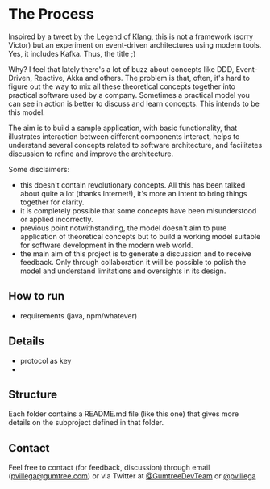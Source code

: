 The Process
===========

Inspired by a [tweet](https://twitter.com/viktorklang/status/481109888656244736) by the [Legend of Klang](https://github.com/viktorklang), this is not a framework (sorry Victor) but an experiment on event-driven architectures using modern tools. Yes, it includes Kafka. Thus, the title ;)

Why? I feel that lately there's a lot of buzz about concepts like DDD, Event-Driven, Reactive, Akka and others. The problem is that, often, it's hard to figure out the way to mix all these theoretical concepts together into practical software used by a company. Sometimes a practical model you can see in action is better to discuss and learn concepts. This intends to be this model.

The aim is to build a sample application, with basic functionality, that illustrates interaction between different components interact, helps to understand several concepts related to software architecture, and facilitates discussion to refine and improve the architecture.

Some disclaimers:

* this doesn't contain revolutionary concepts. All this has been talked about quite a lot (thanks Internet!), it's more an intent to bring things together for clarity.
* it is completely possible that some concepts have been misunderstood or applied incorrectly. 
* previous point notwithstanding, the model doesn't aim to pure application of theoretical concepts but to build a working model suitable for software development in the modern web world.
* the main aim of this project is to generate a discussion and to receive feedback. Only through collaboration it will be possible to polish the model and understand limitations and oversights in its design.

## How to run

- requirements (java, npm/whatever)

## Details

- protocol as key
- 

## Structure

Each folder contains a README.md file (like this one) that gives more details on the subproject defined in that folder.



## Contact

Feel free to contact (for feedback, discussion) through email (pvillega@gumtree.com) or via Twitter at [@GumtreeDevTeam](https://twitter.com/gumtreedevteam) or [@pvillega](https://twitter.com/pvillega)

